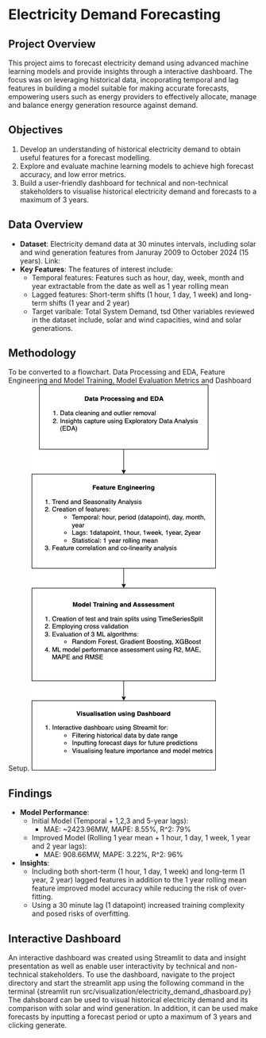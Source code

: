 Electricity Demand Forecasting
==============================

Project Overview
-------------------
This project aims to forecast electricity demand using advanced machine learning models and provide insights through a interactive dashboard. 
The focus was on leveraging historical data, incoporating temporal and lag features in building a model suitable for making accurate forecasts, empowering users such as energy providers to effectively allocate, manage and balance energy generation resource against demand.  

Objectives
------------
1. Develop an understanding of historical electricity demand to obtain useful features for a forecast modelling.
2. Explore and evaluate machine learning models to achieve high forecast accuracy, and low error metrics.
3. Build a user-friendly dashboard for technical and non-technical stakeholders to visualise historical electricity demand and forecasts to a maximum of 3 years.

Data Overview
-------------
- **Dataset**: Electricity demand data at 30 minutes intervals, including solar and wind generation features from Januray 2009 to October 2024 (15 years). Link:
- **Key Features**: The features of interest include:
    - Temporal features: Features such as hour, day, week, month and year extractable from the date as well as 1 year rolling mean
    - Lagged features: Short-term shifts (1 hour, 1 day, 1 week) and long-term shifts (1 year and 2 year)
    - Target varibale: Total System Demand, tsd 
Other variables reviewed in the dataset include, solar and wind capacities, wind and solar generations. 

Methodology
------------
To be converted to a flowchart. Data Processing and EDA, Feature Engineering and Model Training, Model Evaluation Metrics and Dashboard Setup.
![Alt text](./reports/figures/project_workflow.png)

Findings
-------------
- **Model Performance**:
    - Initial Model (Temporal + 1,2,3 and 5-year lags):
      - MAE: ~2423.96MW, MAPE: 8.55%, R^2: 79%
    - Improved Model (Rolling 1 year mean + 1 hour, 1 day, 1 week, 1 year and 2 year lags):
      - MAE: 908.66MW, MAPE: 3.22%, R^2: 96%
- **Insights**:
    - Including both short-term (1 hour, 1 day, 1 week) and long-term (1 year, 2 year) lagged features in addition to the 1 year rolling mean feature improved model accuracy while reducing the risk of over-fitting.
    - Using a 30 minute lag (1 datapoint) increased training complexity and posed risks of overfitting.   

Interactive Dashboard
----------------------
An interactive dashboard was created using Streamlit to data and insight presentation as well as enable user interactivity by technical and non-technical stakeholders. 
To use the dashboard, navigate to the project directory and start the streamlit app using the following command in the terminal {streamlit run src/visualization/electricity_demand_dhasboard.py}
The dahsboard can be used to visual historical electricity demand and its comparison with solar and wind generation. In addition, it can be used make forecasts by inputting a forecast period or upto a maximum of 3 years and clicking generate.
